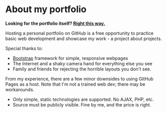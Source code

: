 # About my portfolio
**Looking for the portfolio itself? [Right this way.](https://stevenwoodrum.github.io/)**

Hosting a personal portfolio on GitHub is a free opportunity to practice basic web development and showcase my work - a project about projects.

Special thanks to:
- [Bootstrap](http://getbootstrap.com/) framework for simple, responsive webpages
- The Internet and a shaky camera hand for everything else you see
- Family and friends for rejecting the horrible layouts you don't see.

From my experience, there are a few minor downsides to using GitHub Pages as a host. Note that I'm not a trained web dev; there may be workarounds.
- Only simple, static technologies are supported. No AJAX, PHP, etc.
- Source must be publicly visible. Fine by me, and the price is right.